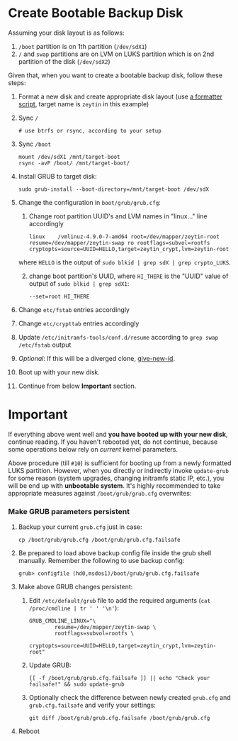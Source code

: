 # Create Bootable Backup Disk 

Assuming your disk layout is as follows: 

1. `/boot` partition is on 1th partition (`/dev/sdX1`)
2. `/` and `swap` partitions are on LVM on LUKS partition which is on 2nd partition of the disk (`/dev/sdX2`)

Given that, when you want to create a bootable backup disk, follow these steps:

1. Format a new disk and create appropriate disk layout (use [a formatter script](https://github.com/ceremcem/erik-sync/blob/a3c9af2bab28409ae4a42bcacf13dbcf699d98fc/format-new-erik.sh), target name is `zeytin` in this example)
2. Sync `/`
       
       # use btrfs or rsync, according to your setup 
       
3. Sync `/boot`

       mount /dev/sdX1 /mnt/target-boot
       rsync -avP /boot/ /mnt/target-boot/

4. Install GRUB to target disk:

       sudo grub-install --boot-directory=/mnt/target-boot /dev/sdX    

5. Change the configuration in `boot/grub/grub.cfg`: 
    1. Change root partition UUID's and LVM names in "linux..." line accordingly

           linux	/vmlinuz-4.9.0-7-amd64 root=/dev/mapper/zeytin-root resume=/dev/mapper/zeytin-swap ro rootflags=subvol=rootfs cryptopts=source=UUID=HELLO,target=zeytin_crypt,lvm=zeytin-root 

      where `HELLO` is the output of `sudo blkid | grep sdX | grep crypto_LUKS`.
      

    2. change boot partition's UUID, where `HI_THERE` is the "UUID" value of output of `sudo blkid | grep sdX1`:

           --set=root HI_THERE

6. Change `etc/fstab` entries accordingly
7. Change `etc/crypttab` entries accordingly
8. Update `/etc/initramfs-tools/conf.d/resume` according to `grep swap /etc/fstab` output
9. *Optional*: If this will be a diverged clone, [give-new-id](https://github.com/aktos-io/dcs-tools/blob/master/give-new-id).
10. Boot up with your new disk.
11. Continue from below **Important** section.

# Important 

If everything above went well and **you have booted up with your new disk**, continue reading. If you haven't rebooted yet, do not continue, because some operations below rely on *current* kernel parameters.

Above procedure (till `#10`) is sufficient for booting up from a newly formatted LUKS partition. However, when you directly or indirectly invoke `update-grub` for some reason (system upgrades, changing initramfs static IP, etc.), you will be end up with **unbootable system**. It's highly recommended to take appropriate measures against `/boot/grub/grub.cfg` overwrites: 

### Make GRUB parameters persistent

1. Backup your current `grub.cfg` just in case:

       cp /boot/grub/grub.cfg /boot/grub/grub.cfg.failsafe
       
2. Be prepared to load above backup config file inside the grub shell manually. Remember the following to use backup config:

       grub> configfile (hd0,msdos1)/boot/grub/grub.cfg.failsafe

3. Make above GRUB changes persistent: 

    1. Edit `/etc/default/grub` file to add the required arguments (`cat /proc/cmdline | tr ' ' '\n'`): 

           GRUB_CMDLINE_LINUX="\
                   resume=/dev/mapper/zeytin-swap \
                   rootflags=subvol=rootfs \
                   cryptopts=source=UUID=HELLO,target=zeytin_crypt,lvm=zeytin-root"

    2. Update GRUB:

           [[ -f /boot/grub/grub.cfg.failsafe ]] || echo "Check your failsafe!" && sudo update-grub

    3. Optionally check the difference between newly created `grub.cfg` and `grub.cfg.failsafe` and verify your settings:

           git diff /boot/grub/grub.cfg.failsafe /boot/grub/grub.cfg

4. Reboot
